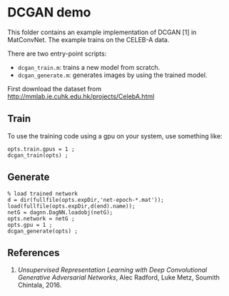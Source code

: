 # DCGAN demo

This folder contains an example implementation of DCGAN [1] in
MatConvNet. The example trains on the CELEB-A data.

There are two entry-point scripts:

* `dcgan_train.m`: trains a new model from scratch.
* `dcgan_generate.m`: generates images by using the trained model.

First download the dataset from
http://mmlab.ie.cuhk.edu.hk/projects/CelebA.html

## Train 
To use the training code using a gpu on your system, use
something like:

    opts.train.gpus = 1 ;
    dcgan_train(opts) ;
    
## Generate 

    % load trained network
    d = dir(fullfile(opts.expDir,'net-epoch-*.mat'));
    load(fullfile(opts.expDir,d(end).name));
    netG = dagnn.DagNN.loadobj(netG);
    opts.network = netG ; 
    opts.gpu = 1 ;
    dcgan_generate(opts) ;

## References

1. *Unsupervised Representation Learning with Deep Convolutional Generative 
    Adversarial Networks*, Alec Radford, Luke Metz, Soumith Chintala, 2016.
